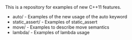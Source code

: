 This is a repository for examples of new C++11 features.

* auto/ - Examples of the new usage of the auto keyword
* static_assert/ - Examples of static_assert
* move/ - Examples to describe move semantics
* lambda/ - Examples of lambda usage

